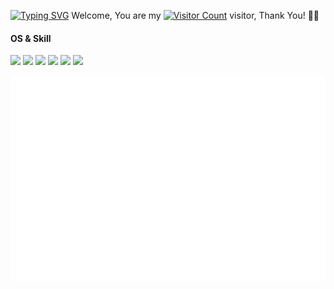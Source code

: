 <!-- 首页访客统计 -->
[![Typing SVG](https://readme-typing-svg.herokuapp.com?font=Roboto&pause=1000&color=000000&width=435&lines=Hello+friends+%F0%9F%96%90%EF%B8%8F)](https://git.io/typing-svg)
Welcome, You are my [![Visitor Count](https://profile-counter.glitch.me/KPI0/count.svg)](https://kpi0.github.io/) visitor, Thank You! 🎉🎉<br>

#### OS & Skill
[![](https://img.shields.io/badge/-Windows-FFFFFF?style=for-the-badge&logo=Windows&logoColor=000000)](https://www.microsoft.com/)
[![](https://img.shields.io/badge/-Android-FFFFFF?style=for-the-badge&logo=Android&logoColor=000000)](https://www.android.com/)
[![](https://img.shields.io/badge/-Ubuntu-FFFFFF?style=for-the-badge&logo=Ubuntu&logoColor=000000)](https://ubuntu.com/)
[![](https://img.shields.io/badge/-Altium%20Designer-FFFFFF?style=for-the-badge&logo=Altium%20Designer&logoColor=000000)](https://www.altium.com/)
[![](https://img.shields.io/badge/-STM32-FFFFFF?style=for-the-badge&logo=STMicroelectronics&logoColor=000000)](https://www.st.com/)
![](https://img.shields.io/badge/-C-FFFFFF?style=for-the-badge&logo=C&logoColor=000000)

<!--
#### Contact me
[![](https://img.shields.io/badge/-Gmail-FFFFFF?style=for-the-badge&logo=Gmail&logoColor=000000)](mailto:kkb6969a@gmail.com)
-->

<!-- GitHub数据统计 -->
![Metrics](/github-metrics.svg)
